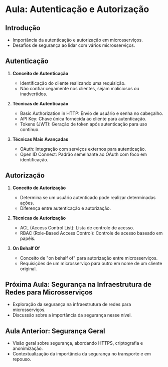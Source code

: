 # Aula: Autenticação e Autorização

## Introdução
- Importância da autenticação e autorização em microsserviços.
- Desafios de segurança ao lidar com vários microsserviços.

## Autenticação
1. **Conceito de Autenticação**
   - Identificação do cliente realizando uma requisição.
   - Não confiar cegamente nos clientes, sejam maliciosos ou inadvertidos.

2. **Técnicas de Autenticação**
   - Basic Authorization in HTTP: Envio de usuário e senha no cabeçalho.
   - API Key: Chave única fornecida ao cliente para autenticação.
   - Tokens (JWT): Geração de token após autenticação para uso contínuo.

3. **Técnicas Mais Avançadas**
   - OAuth: Integração com serviços externos para autenticação.
   - Open ID Connect: Padrão semelhante ao OAuth com foco em identificação.

## Autorização
1. **Conceito de Autorização**
   - Determina se um usuário autenticado pode realizar determinadas ações.
   - Diferença entre autenticação e autorização.

2. **Técnicas de Autorização**
   - ACL (Access Control List): Lista de controle de acesso.
   - RBAC (Role-Based Access Control): Controle de acesso baseado em papéis.

3. **On Behalf Of**
   - Conceito de "on behalf of" para autorização entre microsserviços.
   - Requisições de um microsserviço para outro em nome de um cliente original.

## Próxima Aula: Segurança na Infraestrutura de Redes para Microsserviços
- Exploração da segurança na infraestrutura de redes para microsserviços.
- Discussão sobre a importância da segurança nesse nível.

## Aula Anterior: Segurança Geral
- Visão geral sobre segurança, abordando HTTPS, criptografia e anonimização.
- Contextualização da importância da segurança no transporte e em repouso.
